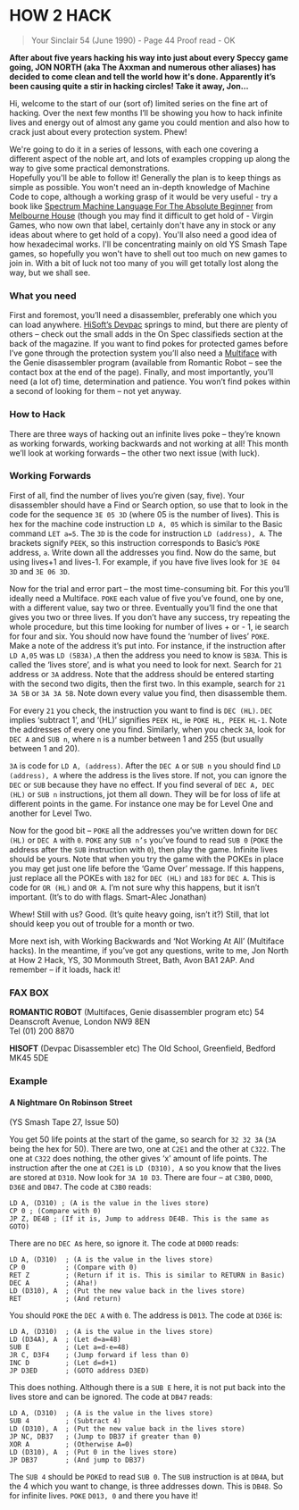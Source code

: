# HOW 2 HACK
> Your Sinclair 54 (June 1990) - Page 44
> Proof read - OK

**After about five years hacking his way into just about every Speccy game going, JON NORTH (aka The Axxman and numerous other aliases) has decided to come clean and tell
the world how it's done. Apparently it’s been causing quite a stir in hacking circles! Take it away, Jon…**

Hi, welcome to the start of our (sort of) limited series on the fine art of hacking. Over the next few months I’ll be showing you how to hack infinite lives and energy out of almost any game you could mention and also how to crack just about every protection system. Phew!

We're going to do it in a series of lessons, with each one covering a different aspect of the noble art, and lots of examples cropping up along the way to give some practical demonstrations.  
Hopefully you'll be able to follow it! Generally the plan is to keep things as simple as possible. You won't need an in-depth knowledge of Machine Code to cope, although a working grasp of it would be very useful - try a book like [Spectrum Machine Language For The Absolute Beginner](https://spectrumcomputing.co.uk/entry/2000363/Book/Spectrum_Machine_Language_for_the_Absolute_Beginner) from [Melbourne House](https://spectrumcomputing.co.uk/list?label_id=9522) (though you may find it difficult to get hold of - Virgin Games, who now own that label, certainly don't have any in stock or any ideas about where to get hold of a copy). You'll also need a good idea of how hexadecimal works. I'll be concentrating mainly on old YS Smash Tape games, so hopefully you won't have to shell out too much on new games to join in. With a bit of luck not too many of you will get totally lost along the way, but we shall see.

### What you need
First and foremost, you’ll need a disassembler, preferably one which you can load anywhere. [HiSoft’s Devpac](https://spectrumcomputing.co.uk/entry/8091/ZX-Spectrum/HiSoft_Devpac) springs to mind, but there are plenty of others – check out the small adds in the On Spec classifieds section at the back of the magazine. If you want to find pokes for protected games before I’ve gone through the protection system you’ll also need a [Multiface](https://spectrumcomputing.co.uk/entry/1000275/Hardware/Multiface_1) with the Genie disassembler program (available from Romantic Robot – see the contact box at the end of the page). Finally, and most importantly, you’ll need (a lot of) time, determination and patience. You won’t find pokes within a second of looking for them – not yet anyway.

### How to Hack
There are three ways of hacking out an infinite lives poke – they’re known as working forwards, working backwards and not working at all! This month we’ll look at working forwards – the other two next issue (with luck).

### Working Forwards
First of all, find the number of lives you’re given (say, five). Your disassembler should have a Find or Search option, so use that to look in the code for the sequence `3E 05 3D` (where 05 is the number of lives). This is hex for the machine code instruction `LD A, 05` which is similar to the Basic command `LET a=5`. The `3D` is the code for instruction `LD (address), A`. The brackets signify `PEEK`, so this instruction corresponds to Basic’s `POKE` address, `a`. Write down all the addresses you find. Now do the same, but using lives+1 and lives-1. For example, if you have five lives look for `3E 04 3D` and `3E 06 3D`.

Now for the trial and error part – the most time-consuming bit. For this you’ll ideally need a Multiface. `POKE` each value of five you’ve found, one by one, with a different value, say two or three. Eventually you’ll find the one that gives you two or three lives. If you don’t have any success, try repeating the whole procedure, but this time looking for number of lives + or - 1, ie search for four and six. You should now have found the ‘number of lives’ `POKE`. Make a note of the address it’s put into. For instance, if the instruction after `LD A,05` was `LD (5B3A),A` then the address you need to know is `5B3A`. This is called the ‘lives store’, and is what you need to look for next. Search for `21` address or `3A` address. Note that the address should be entered starting with the second two digits, then the first two. In this example, search for `21 3A 5B` or `3A 3A 5B`. Note down every value you find, then disassemble them.

For every `21` you check, the instruction you want to find is `DEC (HL)`. `DEC` implies ‘subtract 1’, and ‘(HL)’ signifies `PEEK HL`, ie `POKE HL, PEEK HL-1`. Note the addresses of every one you find. Similarly, when you check `3A`, look for `DEC A` and `SUB n`, where `n` is a number between 1 and 255 (but usually between 1 and 20).

`3A` is code for `LD A, (address)`. After the `DEC A` or `SUB n` you should find `LD (address), A` where the address is the lives store. If not, you can ignore the `DEC` or `SUB` because they have no effect. If you find several of `DEC A, DEC (HL)` or `SUB n` instructions, jot them all down. They will be for loss of life at different points in the game. For instance one may be for Level One and another for Level Two.

Now for the good bit – `POKE` all the addresses you’ve written down for `DEC (HL)` or `DEC A` with `0`. `POKE` any `SUB n’s` you’ve found to read `SUB 0` (`POKE` the address after the `SUB` instruction with `0`), then play the game. Infinite lives should be yours. Note that when you try the game with the POKEs in place you may get just one life before the ‘Game Over’ message. If this happens, just replace all the POKEs with `182` for `DEC (HL)` and `183` for `DEC A`. This is code for `OR (HL)` and `OR A`. I’m not sure why this happens, but it isn’t important. (It’s to do with flags. Smart-Alec Jonathan)

Whew! Still with us? Good. (It’s quite heavy going, isn’t it?) Still, that lot should keep you out of trouble for a month or two.

More next ish, with Working Backwards and ‘Not Working At All’ (Multiface hacks). In the meantime, if you’ve got any questions, write to me, Jon North at How 2 Hack, YS, 30 Monmouth Street, Bath, Avon BA1 2AP. And remember – if it loads, hack it!

### FAX BOX

**ROMANTIC ROBOT**
(Multifaces, Genie disassembler program etc)
54 Deanscroft Avenue, London NW9 8EN  
Tel (01) 200 8870

**HISOFT**
(Devpac Disassembler etc)
The Old School, Greenfield, Bedford MK45 5DE


### Example
#### A Nightmare On Robinson Street
(YS Smash Tape 27, Issue 50)

You get 50 life points at the start of the game, so search for `32 32 3A` (`3A` being the hex for 50). There are two, one at `C2E1` and the other at `C322`. The one at `C322` does nothing, the other gives ‘x’ amount of life points. The instruction after the one at `C2E1` is `LD (D310), A` so you know that the lives are stored at `D310`. Now look for `3A 10 D3`. There are four – at `C3B0`, `D00D`, `D36E` and `DB47`. The code at `C3B0` reads:

```
LD A, (D310) ; (A is the value in the lives store)
CP 0 ; (Compare with 0)
JP Z, DE4B ; (If it is, Jump to address DE4B. This is the same as GOTO)
```

There are no `DEC A`s here, so ignore it. The code at `D00D` reads:

```
LD A, (D310)  ; (A is the value in the lives store)
CP 0          ; (Compare with 0)
RET Z         ; (Return if it is. This is similar to RETURN in Basic)
DEC A         ; (Aha!)
LD (D310), A  ; (Put the new value back in the lives store)
RET           ; (And return)
```

You should `POKE` the `DEC A` with `0`. The address is `D013`. The code at `D36E` is:

```
LD A, (D310)  ; (A is the value in the lives store)
LD (D34A), A  ; (Let d=a=48)
SUB E         ; (Let a=d-e=48) 
JR C, D3F4    ; (Jump forward if less than 0)
INC D         ; (Let d=d+1)
JP D3ED       ; (GOTO address D3ED)
```

This does nothing. Although there is a `SUB E` here, it is not put back into the lives store and can be ignored. The code at `DB47` reads:

```
LD A, (D310)  ; (A is the value in the lives store)
SUB 4         ; (Subtract 4)
LD (D310), A  ; (Put the new value back in the lives store)
JP NC, DB37   ; (Jump to DB37 if greater than 0)
XOR A         ; (Otherwise A=0)
LD (D310), A  ; (Put 0 in the lives store)
JP DB37       ; (And jump to DB37)
```

The `SUB 4` should be `POKE`d to read `SUB 0`. The `SUB` instruction is at `DB4A`, but the 4 which you want to change, is three addresses down. This is `DB48`. So for infinite lives. `POKE` `D013, 0` and there you have it!